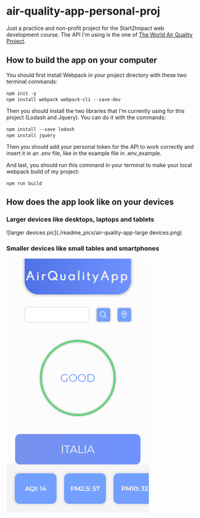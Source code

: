 # air-quality-app-personal-proj
Just a practice and non-profit project for the Start2Impact web development course.
The API I'm using is the one of [The World Air Quality Project](https://aqicn.org/api/).

## How to build the app on your computer

You should first install Webpack in your project directory with these two terminal commands:

```
npm init -y
npm install webpack webpack-cli --save-dev
```

Then you should install the two libraries that I'm currently using for this project (Lodash and Jquery).
You can do it with the commands:

```
npm install --save lodash
npm install jquery
```

Then you should add your personal token for the API to work correctly and insert it in an .env file,
like in the example file in .env_example.

And last, you should run this command in your terminal to make your local webpack build of my project:

```
npm run build
```

## How does the app look like on your devices

### Larger devices like desktops, laptops and tablets

![larger devices pic](./readme_pics/air-quality-app-large devices.png)

### Smaller devices like small tables and smartphones

![smaller devices pic](./readme_pics/air-quality-app-smaller-devices.png)

